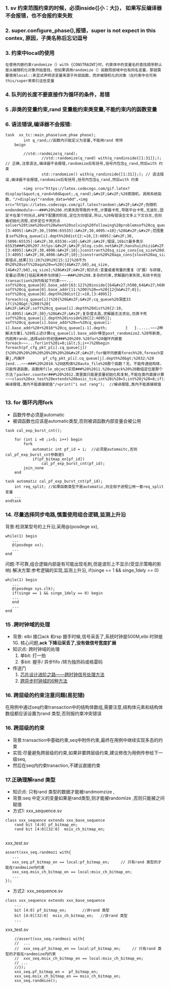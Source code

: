###  1. sv 约束范围约束的时候，必须inside{[小：大]}， 如果写反编译器不会报错，也不会报约束失败
  
###  2. super.configure_phase(),报错，super is not expect in this contex, 原因，**子类名称后忘记逗号**
  
###  3. 约束中local的使用
  
    在使用内嵌约束randomize（）with {CONSTRAINT}时，约束体中的变量名的查找顺序默认是从被随机化对象开始查找，但如果调用randomize（）函数局部域中也有同名变量，那就需要使用local::来显式声明该变量来源于外部函数，而非被随机化的对象（在约束中也可用this/super来索引这些变量
###  4. 队列的长度不要直接作为循环的条件，易错
  
###  5 .非类的变量约束,rand 变量能约束类变量,不能约束内的函数变量
  
###  6. 语法错误,编译器不会报错:
  
~~~
task  xx_tc::main_phase(uvm_phae phase);
        int q_rand;//函数内只能定义为变量,不能用rand 修饰
	beign
  
		//std::randmize(q_rand);
                //std::randomize(q_rand) with(q_randinside{[1:31]};); // 正确,注意语法,编译器不会报错,randomize后有括号,括号内包含q_rand,然后with 约束
                std::randomize() with(q_randinside{[1:31]};); // 语法错误,编译器不会报错,randomize后有括号,括号内包含q_rand,然后with 约束
  
		<img src="https://latex.codecogs.com/gif.latex?display(&quot;q_rand=%0d&quot;,q_rand);&#x2F;&#x2F;%20真随机，调用系统函数，"/>display("random_data=%0d",<img src="https://latex.codecogs.com/gif.latex?random);&#x2F;&#x2F;伪随机	endendmodule~~~###%20%206.约束失败导致的卡死,计算器卡死,导致平台卡死,无波形,固定卡在某个时间点,APB下配置的阶段,定位方向错误,所以,%20有错误全文多上下文日志,否则看初始化流程,初步定位卡死的点solver%20time%20out%20when%20solving%20following%20problemsof%20cq_queue[i].depth%20dist{2:=10,[3:4095]:&#x2F;30,[5096:65535]:&#x2F;30,4095:=10};%20&#x2F;&#x2F;范围重复sof%20cq_queue[i].depth%20dist{2:=10,[3:4095]:&#x2F;30,[5096:65535]:&#x2F;30,65536:=10};&#x2F;&#x2F;错误,16bit最多表示65535###%20%207.https:&#x2F;&#x2F;blog.csdn.net&#x2F;hanshuizhizi&#x2F;article&#x2F;details&#x2F;116521728~~~bit[11:0]%20aq_size;bit[11:0]%20sq_size;bit[31:0]%20aqa;constrant%20aq_size_cons{aq_size%20dist%20{2:&#x2F;10,[3:4095]:&#x2F;30,4096:&#x2F;10};}constrant%20sq_size_cons{sq_size%20dist%20{2:&#x2F;10,[3:4095]:&#x2F;30,4096:&#x2F;10};}constran%20%20aqa_cons{slove%20aq_size%20before%20aqa;slove%20sq_size%20before%20aqa;}constrain%20qu_con%20{%20%20&#x2F;&#x2F;soft%20aqa%20==%20{4&#x27;b0,aq_size,4&#x27;b0,sq_size};%20&#x2F;&#x2F;易错点,结果[31:28]%20%20[15:12]%20不为0%20%20soft%20aqa%20==%20{{4&#x27;b0},aq_size,{4&#x27;b0},sq_size};%20&#x2F;&#x2F;知识点:变量或者常量的重复（扩展）与拼接,变量必须用{}括起来再参与拼接}~~~###%20%208.复杂的约束,求解器约束失败,系统卡死在transaction%20内有如下约束~~~...	soft%20cq_queue[0].base_addr[63:12]%20inside{[64&#x27;h500,64&#x27;h600]};	soft%20cq_queue[0].base_addr[11:%200]%20==%20{12{b&#x27;0}};	soft%20cq_queue[0].depth%20dist{2:=10,[3:4095]}		foreach(cq_queue[i])%20{%20&#x2F;&#x2F;cq_queue%20深度33		if(i%20&gt;%200)%20{			&#x2F;&#x2F;soft%20cq_queue[i].depth%20dist%20{2:10,[3:4095]:&#x2F;30};%20&#x2F;&#x2F;复杂度太高,求解器无法求出,仿真卡死			soft%20cq_queue[i].depth%20inside%20{[2:4095]};			soft%20cq_queue[i].base_addr%20==%20cq_queue[i-1].base_addr%20+%2016*%20cq_queue[i-1].depth;		}	}......~~~2种解决方案1.%20将上述计算cq_queue[i].base_addr移至post_randomize2.%20写新类,内部用randc,选择addr的初值###%20%209.%20for%20循环内嵌套foreach~~~...for(int%20i=0;i&lt;5;i++)%20begin	foreach(pf_cfg_pkt_p[i].cq_queue[j]){%20%20%20%20%20%20%20%20%20&#x2F;&#x2F;for循环内嵌套forech%20,foreach变量j,内循环		pf_cfg_pkt_p[i].cq_queue[j].depth%20&gt;%2032;%20	}end...~~~###%20%2010.%20结构体%20auto_file%20那个函数？无，不能传递结构体，只能传递函数，函数用file_object实现###%20%2011.%20unpack%20%20数组定位是那个方法？packer.counter###%20%2012.类里面只能是变量初始化和复制,不能在类内直接计算~~~class%20xx_test%20extends%20basic_tc4;int%20i%20=5;int%20j%20=8;if(i&gt;5)%20%20%20%20%20%20%20%20%20%20%20%20%20%20%20%20%20%20&#x2F;&#x2F;编译报错,类内不能直接赋值"/>print("i out rang");  //编译报错,类内不能直接赋值
  
~~~
  
###  13. for 循环内用fork
  
- 函数传参必须是automatic
- 被调函数也应该是automatic类型,否则被调函数内部变量会被公用
~~~
task cal_exp_burst_cnt();
  
	for (int i =0 ;i<5; i++) begin
		fork
			automatic int pf_id = i;  //必须是automaitc,否则cal_pf_exp_burst_cnt参数是5
			if(pf_bitmap_en[pf_id])
				cal_pf_exp_burst_cnt(pf_id);
		join_none
	end	
~~~
  
~~~
task automatic cal_pf_exp_burst_cnt(pf_id);
	int req_split; //如果函数类型不是automatic,则全部子进程公用一套req_split 变量
	...
endtask
~~~
  
###  14. 尽量选择同步电路,慎重使用组合逻辑,监测上升沿
  
背景:检测某型号的上升沿,采用@(posdege xx),
~~~
while(1) begin
   ...
   @(posdege xx);
   ...
end
~~~
问题:不可靠,组合逻辑内部是有可能出现毛刺,但是波形上不显示(受显示策略的影响)
解决方案:参考逻辑的实现,监测上升沿, if(singe == 1 && singe_1dely == 0)
~~~
while(1) begin
   ...
   @(posdege sys.clk);
   if(singe == 1 && singe_1dely == 0) begin 
   ...
   end
   ...
end
~~~
  
  
###  15 .跨时钟域的处理
  
- 背景: elbi 接口ack 和rsp 握手时候,信号采丢了,系统时钟是500M,elbi 时钟是1G. 核心问题,**ack 下降沿采丢了,没有做信号宽度扩展**
- 知识点: 跨时钟域的处理
  1. 单bit: 打一拍
  2. 多bit: 握手/ 异步fifo /转为独热码或格雷码
- 传送门   
  1. [芯片设计进阶之路——跨时钟信号处理方法](https://zhuanlan.zhihu.com/p/113832794 )
  2. [跨异步时钟域的6种方法](https://blog.csdn.net/z951573431/article/details/117260698 )
  
###  16. 跨层级的约束注意问题(易犯错)
  
在用例中通过seq约束transaction中的结构体数组,需要注意,结构体元素和结构体数组都应该设置为rand 类型,否则报约束冲突错误
  
###  16. 跨层级的约束
  
- 背景:transaction中基础约束,seq中附件约束,最终在用例中继续实现多态的约束
- 实现:尽量避免跨层级的约束,如果非要跨层级约束,建议修改为用例传参给下一级seq,
- 然后在seq内约束tranaction,不建议直接约束
  
###  17.正确理解rand 类型
  
- 知识点: 只有rand 类型的数据才能被randmomzize ,
- 背景:seq 中定义的变量如果是rand类型,则才能被randomize ,否则只能被之间赋值
- 方式1:
xxx_sequence.sv
~~~
class xxx_sequence extends xxx_base_sequence
    rand bit [4:0] pf_bitmap_en;
    rand bit [4:0][32:0]  msix_ch_bitmap_en;
  
~~~
  
xxx_test.sv
~~~
assert(xxx_seq.randmozi with{
   ...
   xxx_seq.pf_bitmap_en == local:pf_bitmap_en;     // 只有rand 类型的才能在randmoize内约束
   xxx_seq.msix_ch_bitmap_en == local:msix_ch_bitmap_en;
   ...
});
~~~
  
  
- 方式2:
xxx_sequence.sv
~~~
class xxx_sequence extends xxx_base_sequence
    ...
    bit [4:0] pf_bitmap_en;       //非rand 类型
    bit [4:0][32:0]  msix_ch_bitmap_en;   //非rand 类型
    ...
~~~
  
xxx_test.sv
~~~
    //assert(xxx_seq.randmozi with{
    //  ...
    //  xxx_seq.pf_bitmap_en == local:pf_bitmap_en;     // 只有rand 类型的才能在randmoize内约束
    //  xxx_seq.msix_ch_bitmap_en == local:msix_ch_bitmap_en;
    // ...
    //});
	xxx_seq.pf_bitmap_en =  pf_bitmap_en;
	xxx_seq.msix_ch_bitmap_en == msix_ch_bitmap_en;
	xxx_seq.randmize();
~~~
  
  